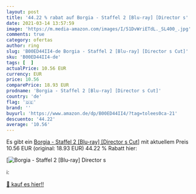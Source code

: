 ```yaml
---
layout: post
title: '44.22 % rabat auf Borgia - Staffel 2 [Blu-ray] [Director s'
date: 2021-03-14 13:57:59
image: 'https://m.media-amazon.com/images/I/51DvWriETdL._SL400_.jpg'
comments: true
category: ofertas
author: ring
slug: 'B00ED44II4-de Borgia - Staffel 2 [Blu-ray] [Director s Cut]'
sku: 'B00ED44II4-de'
tags: [  ]
actualPrice: 10.56 EUR
currency: EUR
price: 10.56
comparePrice: 18.93 EUR
prodname: 'Borgia - Staffel 2 [Blu-ray] [Director s Cut]'
country: 'de'
flag: '🇩🇪'
brand: ''
buyurl: 'https://www.amazon.de/dp/B00ED44II4/?tag=tolees0ca-21'
descuento: '44.22'
average: '10.56'
---
```


Es gibt ein [Borgia - Staffel 2 [Blu-ray] [Director s Cut]](https://www.amazon.de/dp/B00ED44II4/?tag=tolees0ca-21) mit aktuellem Preis 10.56 EUR (original: 18.93 EUR) 44.22 % Rabatt hier:

[![Borgia - Staffel 2 [Blu-ray] [Director s](https://m.media-amazon.com/images/I/51DvWriETdL._SL400_.jpg)](https://www.amazon.de/dp/B00ED44II4/?tag=tolees0ca-21)

ℹ️:


[🛒 kauf es hier!!](https://www.amazon.de/dp/B00ED44II4/?tag=tolees0ca-21)
